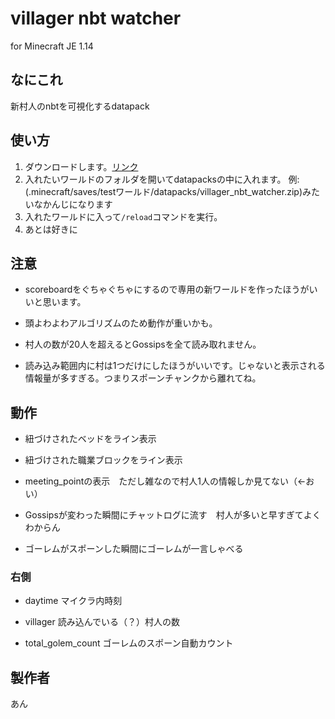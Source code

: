 # villager nbt watcher

for Minecraft JE 1.14

## なにこれ

新村人のnbtを可視化するdatapack

## 使い方

1. ダウンロードします。[リンク](https://github.com/ankoton/villager_nbt_watcher/releases/download/v0.0.2/villager_nbt_watcher.zip)
2. 入れたいワールドのフォルダを開いてdatapacksの中に入れます。
  例: (.minecraft/saves/testワールド/datapacks/villager_nbt_watcher.zip)みたいなかんじになります
3. 入れたワールドに入って`/reload`コマンドを実行。
4. あとは好きに


## 注意

- scoreboardをぐちゃぐちゃにするので専用の新ワールドを作ったほうがいいと思います。

- 頭よわよわアルゴリズムのため動作が重いかも。　　

- 村人の数が20人を超えるとGossipsを全て読み取れません。

- 読み込み範囲内に村は1つだけにしたほうがいいです。じゃないと表示される情報量が多すぎる。つまりスポーンチャンクから離れてね。

## 動作

- 紐づけされたベッドをライン表示　　

- 紐づけされた職業ブロックをライン表示　　

- meeting_pointの表示　ただし雑なので村人1人の情報しか見てない（←おい）　　

- Gossipsが変わった瞬間にチャットログに流す　村人が多いと早すぎてよくわからん　　

- ゴーレムがスポーンした瞬間にゴーレムが一言しゃべる

### 右側

- daytime マイクラ内時刻　　

- villager 読み込んでいる（？）村人の数　　

- total_golem_count ゴーレムのスポーン自動カウント　　


## 製作者
あん
